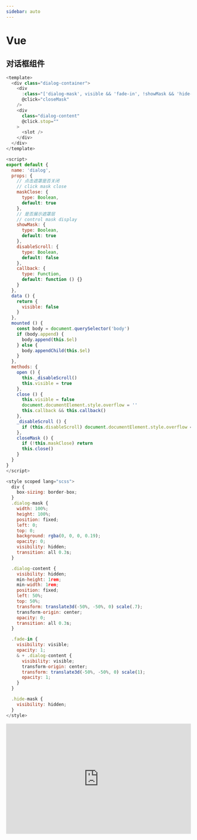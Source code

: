 ```yaml
---
sidebar: auto
---
```


# Vue

## 对话框组件

```js
<template>
  <div class="dialog-container">
    <div
      :class="['dialog-mask', visible && 'fade-in', !showMask && 'hide-mask']"
      @click="closeMask"
    />
    <div
      class="dialog-content"
      @click.stop=""
    >
      <slot />
    </div>
  </div>
</template>

<script>
export default {
  name: 'dialog',
  props: {
    // 点击遮罩是否关闭
    // click mask close
    maskClose: {
      type: Boolean,
      default: true
    },
    // 是否展示遮罩层
    // control mask display
    showMask: {
      type: Boolean,
      default: true
    },
    disableScroll: {
      type: Boolean,
      default: false
    },
    callback: {
      type: Function,
      default: function () {}
    }
  },
  data () {
    return {
      visible: false
    }
  },
  mounted () {
    const body = document.querySelector('body')
    if (body.append) {
      body.append(this.$el)
    } else {
      body.appendChild(this.$el)
    }
  },
  methods: {
    open () {
      this._disableScroll()
      this.visible = true
    },
    close () {
      this.visible = false
      document.documentElement.style.overflow = ''
      this.callback && this.callback()
    },
    _disableScroll () {
      if (this.disableScroll) document.documentElement.style.overflow = 'hidden'
    },
    closeMask () {
      if (!this.maskClose) return
      this.close()
    }
  }
}
</script>

<style scoped lang="scss">
  div {
    box-sizing: border-box;
  }
  .dialog-mask {
    width: 100%;
    height: 100%;
    position: fixed;
    left: 0;
    top: 0;
    background: rgba(0, 0, 0, 0.19);
    opacity: 0;
    visibility: hidden;
    transition: all 0.3s;
  }

  .dialog-content {
    visibility: hidden;
    min-height: 1rem;
    min-width: 1rem;
    position: fixed;
    left: 50%;
    top: 50%;
    transform: translate3d(-50%, -50%, 0) scale(.7);
    transform-origin: center;
    opacity: 0;
    transition: all 0.3s;
  }

  .fade-in {
    visibility: visible;
    opacity: 1;
    & + .dialog-content {
      visibility: visible;
      transform-origin: center;
      transform: translate3d(-50%, -50%, 0) scale(1);
      opacity: 1;
    }
  }

  .hide-mask {
    visibility: hidden;
  }
</style>
```

<iframe height="300" style="width: 100%;" scrolling="no" title="Untitled" src="https://codepen.io/hjoker/embed/ZEQRzPY?default-tab=html%2Cresult" frameborder="no" loading="lazy" allowtransparency="true" allowfullscreen="true">
  See the Pen <a href="https://codepen.io/hjoker/pen/ZEQRzPY">
  Untitled</a> by hjoker (<a href="https://codepen.io/hjoker">@hjoker</a>)
  on <a href="https://codepen.io">CodePen</a>.
</iframe>